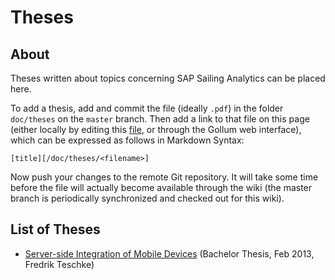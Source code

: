 # Theses

## About
Theses written about topics concerning SAP Sailing Analytics can be placed here.

To add a thesis, add and commit the file (ideally `.pdf`) in the folder `doc/theses` on the `master` branch.
Then add a link to that file on this page (either locally by editing this [file](/wiki/theses.md), or through the Gollum web interface), which can be expressed as follows in Markdown Syntax:
```
[title][/doc/theses/<filename>]
```
Now push your changes to the remote Git repository. It will take some time before the file will actually become available through the wiki (the master branch is periodically synchronized and checked out for this wiki).

## List of Theses

* [Server-side Integration of Mobile Devices](/doc/theses/20130210_Teschke_Server-side_Integration_Mobile_Devices.pdf) (Bachelor Thesis, Feb 2013, Fredrik Teschke)
